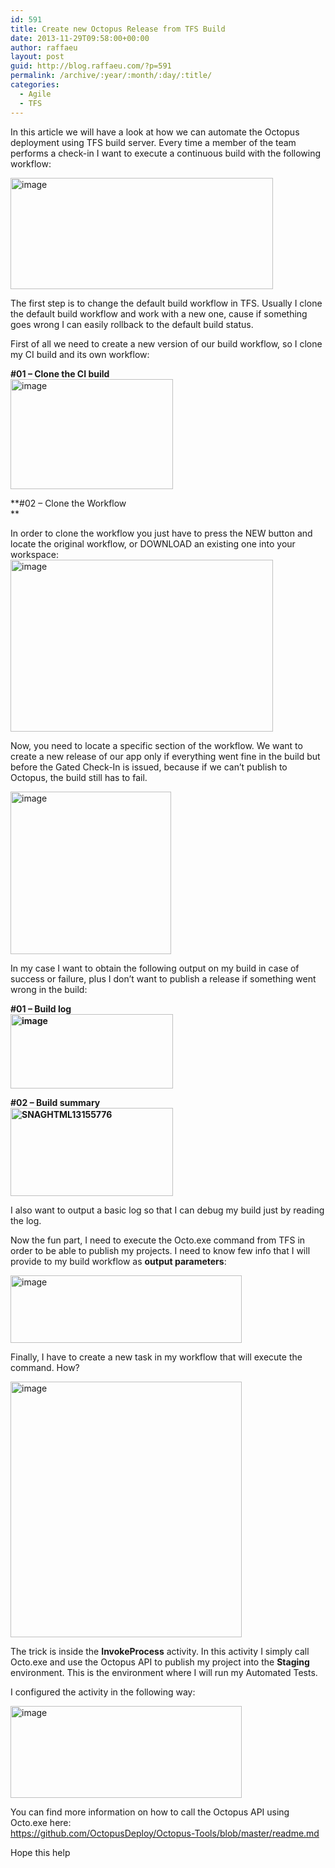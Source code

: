 ```yaml
---
id: 591
title: Create new Octopus Release from TFS Build
date: 2013-11-29T09:58:00+00:00
author: raffaeu
layout: post
guid: http://blog.raffaeu.com/?p=591
permalink: /archive/:year/:month/:day/:title/
categories:
  - Agile
  - TFS
---
```

In this article we will have a look at how we can automate the Octopus deployment using TFS build server. Every time a member of the team performs a check-in I want to execute a continuous build with the following workflow:

[<img title="image" style="border-left-width: 0px; border-right-width: 0px; background-image: none; border-bottom-width: 0px; padding-top: 0px; padding-left: 0px; display: inline; padding-right: 0px; border-top-width: 0px" border="0" alt="image" src="http://blog.raffaeu.com/wp-content/uploads/2013/11/image_thumb.png" width="420" height="178" />](http://blog.raffaeu.com/wp-content/uploads/2013/11/image.png)

The first step is to change the default build workflow in TFS. Usually I clone the default build workflow and work with a new one, cause if something goes wrong I can easily rollback to the default build status.

First of all we need to create a new version of our build workflow, so I clone my CI build and its own workflow:

**#01 – Clone the CI build**   
[<img title="image" style="border-left-width: 0px; border-right-width: 0px; background-image: none; border-bottom-width: 0px; padding-top: 0px; padding-left: 0px; display: inline; padding-right: 0px; border-top-width: 0px" border="0" alt="image" src="http://blog.raffaeu.com/wp-content/uploads/2013/11/image_thumb1.png" width="260" height="176" />](http://blog.raffaeu.com/wp-content/uploads/2013/11/image1.png)

**#02 – Clone the Workflow   
** 

In order to clone the workflow you just have to press the NEW button and locate the original workflow, or DOWNLOAD an existing one into your workspace:   
[<img title="image" style="border-left-width: 0px; border-right-width: 0px; background-image: none; border-bottom-width: 0px; padding-top: 0px; padding-left: 0px; display: inline; padding-right: 0px; border-top-width: 0px" border="0" alt="image" src="http://blog.raffaeu.com/wp-content/uploads/2013/11/image_thumb2.png" width="420" height="275" />](http://blog.raffaeu.com/wp-content/uploads/2013/11/image2.png)

Now, you need to locate a specific section of the workflow. We want to create a new release of our app only if everything went fine in the build but before the Gated Check-In is issued, because if we can’t publish to Octopus, the build still has to fail.

[<img title="image" style="border-left-width: 0px; border-right-width: 0px; background-image: none; border-bottom-width: 0px; padding-top: 0px; padding-left: 0px; display: inline; padding-right: 0px; border-top-width: 0px" border="0" alt="image" src="http://blog.raffaeu.com/wp-content/uploads/2013/11/image_thumb3.png" width="257" height="260" />](http://blog.raffaeu.com/wp-content/uploads/2013/11/image3.png)

In my case I want to obtain the following output on my build in case of success or failure, plus I don’t want to publish a release if something went wrong in the build:

**#01 – Build log   
[<img title="image" style="border-left-width: 0px; border-right-width: 0px; background-image: none; border-bottom-width: 0px; padding-top: 0px; padding-left: 0px; display: inline; padding-right: 0px; border-top-width: 0px" border="0" alt="image" src="http://blog.raffaeu.com/wp-content/uploads/2013/11/image_thumb4.png" width="260" height="119" />](http://blog.raffaeu.com/wp-content/uploads/2013/11/image4.png)**

**#02 – Build summary   
[<img title="SNAGHTML13155776" style="border-left-width: 0px; border-right-width: 0px; background-image: none; border-bottom-width: 0px; padding-top: 0px; padding-left: 0px; display: inline; padding-right: 0px; border-top-width: 0px" border="0" alt="SNAGHTML13155776" src="http://blog.raffaeu.com/wp-content/uploads/2013/11/SNAGHTML13155776_thumb.png" width="260" height="141" />](http://blog.raffaeu.com/wp-content/uploads/2013/11/SNAGHTML13155776.png)**

I also want to output a basic log so that I can debug my build just by reading the log.

Now the fun part, I need to execute the Octo.exe command from TFS in order to be able to publish my projects. I need to know few info that I will provide to my build workflow as **output parameters**:

[<img title="image" style="border-left-width: 0px; border-right-width: 0px; background-image: none; border-bottom-width: 0px; padding-top: 0px; padding-left: 0px; display: inline; padding-right: 0px; border-top-width: 0px" border="0" alt="image" src="http://blog.raffaeu.com/wp-content/uploads/2013/11/image_thumb5.png" width="370" height="108" />](http://blog.raffaeu.com/wp-content/uploads/2013/11/image5.png)

Finally, I have to create a new task in my workflow that will execute the command. How? 

[<img title="image" style="border-top: 0px; border-right: 0px; background-image: none; border-bottom: 0px; padding-top: 0px; padding-left: 0px; border-left: 0px; display: inline; padding-right: 0px" border="0" alt="image" src="http://blog.raffaeu.com/wp-content/uploads/2013/11/image_thumb6.png" width="370" height="409" />](http://blog.raffaeu.com/wp-content/uploads/2013/11/image6.png)

The trick is inside the **InvokeProcess** activity. In this activity I simply call Octo.exe and use the Octopus API to publish my project into the **Staging** environment. This is the environment where I will run my Automated Tests.

I configured the activity in the following way:

[<img title="image" style="border-top: 0px; border-right: 0px; background-image: none; border-bottom: 0px; padding-top: 0px; padding-left: 0px; border-left: 0px; display: inline; padding-right: 0px" border="0" alt="image" src="http://blog.raffaeu.com/wp-content/uploads/2013/11/image_thumb7.png" width="370" height="147" />](http://blog.raffaeu.com/wp-content/uploads/2013/11/image7.png)

You can find more information on how to call the Octopus API using Octo.exe here:   
<https://github.com/OctopusDeploy/Octopus-Tools/blob/master/readme.md>

Hope this help